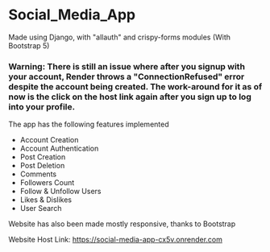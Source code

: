 # Social_Media_App
Made using Django, with "allauth" and crispy-forms modules (With Bootstrap 5)

### Warning: There is still an issue where after you signup with your account, Render throws a "ConnectionRefused" error despite the account being created. The work-around for it as of now is the click on the host link again after you sign up to log into your profile.


The app has the following features implemented
- Account Creation
- Account Authentication
- Post Creation
- Post Deletion
- Comments
- Followers Count
- Follow & Unfollow Users
- Likes & Dislikes
- User Search

Website has also been made mostly responsive, thanks to Bootstrap

Website Host Link: https://social-media-app-cx5v.onrender.com

